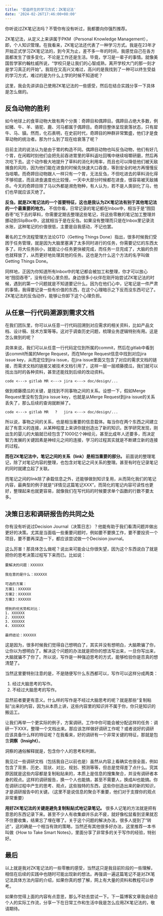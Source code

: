 ```yaml
---
title: '受益终生的学习方式：ZK笔记法'
date: '2024-02-26T17:46:00+08:00'
---
```


你听说过ZK笔记法吗？不管你有没有听过，我都要向你强烈推荐。

ZK笔记法，从定义上来讲属于PKM（Personal Knowledge Management），即，个人知识管理。在我看来，ZK笔记法还代表了一种学习方式。我是在23年才开始正式学习ZK笔记法的，到今天为止，差不多一年的时间，我感觉自己在各方面都发生了很多变化，不论是工作还是生活。毕竟，学习是一辈子的事情。就像美国哲学家约翰杜威所说，“学校只是让我们的心智成熟，离开学校大门的那一刻才是学习真正的开始”。我现在又高兴又难过，高兴的是我找到了一种可以终生受益的学习方式，难过的是为什么上学的时候不知道呢？

这里，我会先讲讲自己使用ZK笔记法的一些感受，然后在结合实践分享一下具体是怎么做的。

## 反刍动物的胜利

如今地球上的食草动物大致有两个分类：奇蹄目和偶蹄目。偶蹄目占绝大多数，例如猪、牛、羊、骆驼、鹿、河马都属于偶蹄目。奇蹄目整体呈现衰落状态，只有犀牛、马、貘。然而，化石表明，在史前时代，奇蹄目的种群非常繁盛，他们才是食草动物的统治者。那为什么到了现在给衰落了呢？

目前主流的说法认为是由于胃的构造不同。偶蹄目动物也叫反刍动物，他们有好几个胃，在闲暇时刻他们会把先前吞进胃里的草料返吐回嘴中继续咀嚼研磨，然后再次吃下去。这个动作极大地提升了草料的消化利用率，而且也可以降低他们被天敌捕食的风险，因为他们能在进食的时候先快速大口吞食，等到安全的地方再慢慢反刍咀嚼。而奇蹄目动物跟人一样只有一个胃，无法反刍，不但吃进去的草料消化得不够彻底，而且进食速度也比较慢，一天中大部分时候都在进食，很容易被天敌捕杀。今天的奇蹄目除了马以外都是濒危物种，有人认为，若不是人类驯化了马，他们也早就应该灭绝了。

**反刍，就是ZK笔记法的一个首要特征，这也是我认为ZK笔记法有别于其他笔记法的一个最重要的地方。** 不信你看，日常记录的笔记都在Inbox中，相当于是“囫囵吞枣”吃下去的草料，你需要定期去整理这些笔记，将这些零散的笔记加工整理并挪动到SlipBox中，这就相当于是在反刍。如果没有整理而只是在Inbox里记录流水账，这种笔记的价值很低，主要是自我感动，不记也罢。

著名的工作流程管理方法论GTD（Getting Things Done）指出，很多时候我们受困于任务管理，就是因为大脑里塞满了太多同时进行的任务，你需要记忆的东西太多了。将大任务拆小，就能让小任务更快被完成，而任务一旦完成了，大脑的负担也就释放了，从而更好地处理其他的任务。这也是为什么这个方法的名字叫做Getting Things Done。

同样地，正因为你知道所有Inbox中的笔记都会被加工和整理，你才可以放心地“囫囵吞枣”，没有任何心里负担。身边很多小伙伴在刚开始尝试ZK笔记法的时候，遇到的第一个问题就是不知道要记什么。因为在他们心中，记笔记是一件严肃的事情，我得要记录一些有价值的东西，在这个心理暗示之下反而没东西可记了。ZK笔记法的反刍动作，能够让你卸下这个心理负担。

## 从任意一行代码溯源到需求文档

在我们团队里，你可以从任意一行代码回溯到对应需求的相关资料，比如产品文档、设计稿、技术方案等等。这对于调查历史问题，梳理业务逻辑特别有用。这是怎么做到的呢？

具体来说，我们可以从任意一行代码定位到所属的commit，然后在gitlab中看到该commit所属的Merge Request，而在Merge Request信息中找到对应jira issue key，从而定位到jira issue，在jira issue里面又包含了对应的需求文档的链接，而需求文档的链接又被技术文档引用了，这样一层一层顺藤摸瓜，我们就可以找出当时的各种资料，甚至还能找到后续的改动资料。

```
code <---> gitlab MR <---> jira <---> doc/design/...
```

做到顺藤摸瓜的关键，是找到不同事物之间的关系。设想一下，假如Merge Request里没有包含jira issue key，也就是从Merge Request到jira issue的关系丢失了，那么后续的查询就断掉了。

```
code <---> gitlab MR   ?   jira <---> doc/design/...
```

所以说，事物之间的关系，也是相当重要的信息载体。每当你在两个东西之间建立起了有意义的连接，从某种程度上来讲你就创造出了新的知识。医学研究发现，刚出生的婴儿的大脑就已经包含了1000亿个神经元，甚至比成年人还要多，而决定智力发展的关键因素是神经元之间的连接，学习的过程其实就是不断建立新的连接的过程。

**而在ZK笔记法中，笔记之间的关系（link）是相当重要的部分。** 前面说的整理笔记，除了对笔记内容的整理，也包含对笔记之间关系的整理。甚至有时在记录笔记的同时就建立起了关联。

而笔记之间的link除了承载信息之外，还能够做到知识复用，从而简化我们的笔记内容，最典型的例子就是“详情见这篇笔记XXX”。而简化的笔记内容可读性也更好，整理起来也就更容易，就像我们在写代码的时候要求单个函数的行数不要太多。

## 决策日志和调研报告的共同之处

你有没有听说过Decision Journal（决策日志）？他能有助于我们看清问题并做出更好的决策。尤其是当面临一些重要问题时，例如要不要换工作，要不要投资一个项目，要不要再深造一下，都应该尝试做一个Decision journal。

这么厉害！那具体怎么做呢？说出来可能会让你很失望，因为这个东西说白了就是把你的思考决策过程写下来而已。比如说：

```
要解决的问题：XXXXXX

我在意的是什么：XXXXXX

可选的方案：
方案1：XXXXXX
方案2：XXXXXX
方案3：XXXXXX

想到的优劣势和对比：
1. XXXXXX
2. XXXXXX
3. XXXXXX
4. XXXXXX

最终结论：XXXXXX
```

这是因为，很多时候我们觉得自己想明白了，其实并没有想明白，大脑欺骗了你，让你以为想明白了。解决这个问题的办法就是把你的想法写出来，一旦你写出来，大脑就骗不了你了。所以说，写作是一种强迫思考的方式，能够检验你是否真的想清楚了。

当然这里要特别注意的是，不是随便写什么东西都可以，写作可以这样分成两类：

1. 经过大脑思考的写作。
2. 不经过大脑思考的写作。

显然前者要更有意义。什么样的写作是不经过大脑思考的呢？就是那些“复制粘贴”出来的内容，因为从本质上讲，这些内容里的知识并不属于你，你只是知识的搬运工。

让我们再举一个更实际的例子，方案调研。工作中你可能会被分配这样的任务：调研一下XXX，整理一个文档出来。那应该怎样做好调研工作呢？或者说好的调研应该具备什么样的特征呢？在我看来，好的调研有一个非常关键的特征，那就是包含**洞察（Insight）**。

洞察的通俗解释就是，包含你个人的思考和判断。

我见过一些调研文档（包括我自己以前也是）虽然从内容上看确实也很全面，例如包含了背景、历史、现状、对比、规划、预测等等，但总是觉得差了点什么。究其原因就是这些内容都是复制粘贴来的，本质上是信息的搜集聚合，并没有调研者本身的观点。这样的调研报告，换一个人也能搞，甚至不需要人，换成AI也能搞。你在调研过程中产生的思考、观点，这些独特的东西，这些你创造出来的新的知识，才是调研报告中的关键。（这里不是说信息的聚合不重要，他们对于支撑你的观点非常重要）

**用好ZK笔记法的关键是避免复制粘贴式地记录笔记。** 很多人记笔的方法就是把有意思的东西记录下来。甚至不少人有收集癖并乐此不疲，就好像松鼠看到坚果就忍不住要收集，结果忘了埋在哪了。关于这个问题的解决办法，很多人提到了“转述”，这的确是一个相当有效的策略，当然还有其他很多好办法，这里推荐一本书叫做《How to Take Smart Notes》，里面分享了非常多的关于写作的经验，特别好。

## 最后

以上就是我对ZK笔记法的一些零散的感受，当然这只是我目前阶段的一些理解，相信在后续的实践中也随时可能出现新的想法。再强调一遍这篇笔记不是对ZK笔记法具体方法内容的介绍，如果你真的想了解，网上有大量的资料和教程可以参考。

如果你觉得上面的内容有点意思，那么不妨去尝试一下。下一篇博客文章我会结合个人的实际工作流，分享一下在日常工作和生活中我是怎么应用ZK笔记法的，敬请期待。
